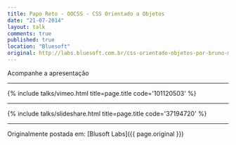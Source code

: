 ```yaml
---
title: Papo Reto - OOCSS - CSS Orientado a Objetos
date: "21-07-2014"
layout: talk
comments: true
published: true
location: "Bluesoft"
original: http://labs.bluesoft.com.br/css-orientado-objetos-por-bruno-mendes/
---
```


Acompanhe a apresentação

---------------------------------------

{% include talks/vimeo.html title=page.title code='101120503' %}

---------------------------------------

{% include talks/slideshare.html title=page.title code='37194720' %}

---------------------------------------

Originalmente postada em: [Blusoft Labs]({{ page.original }})